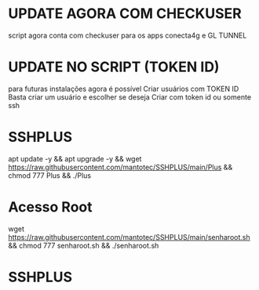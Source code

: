 # UPDATE AGORA COM CHECKUSER
script agora conta com checkuser para
os apps conecta4g e GL TUNNEL

# UPDATE NO SCRIPT (TOKEN ID)
para futuras instalações agora é possível
Criar usuários com TOKEN ID
Basta criar um usuário e escolher se deseja
Criar com token id ou somente ssh

# SSHPLUS

apt update -y && apt upgrade -y && wget https://raw.githubusercontent.com/mantotec/SSHPLUS/main/Plus && chmod 777 Plus && ./Plus

# Acesso Root

wget https://raw.githubusercontent.com/mantotec/SSHPLUS/main/senharoot.sh && chmod 777 senharoot.sh && ./senharoot.sh
# SSHPLUS

